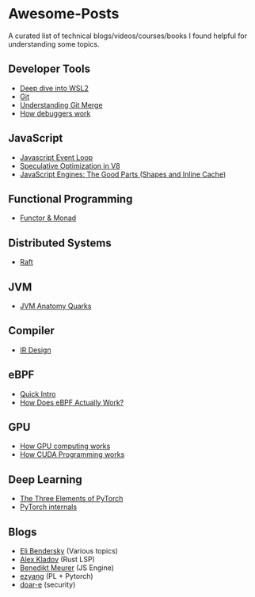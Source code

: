 # Awesome-Posts
A curated list of technical blogs/videos/courses/books I found helpful for understanding some topics.

## Developer Tools
- [Deep dive into WSL2](https://youtu.be/lwhMThePdIo?si=6lXS2tRYRsIvwr9b)
- [Git](https://youtu.be/xbLVvrb2-fY)
- [Understanding Git Merge](https://www.biteinteractive.com/understanding-git-merge/)
- [How debuggers work](https://eli.thegreenplace.net/2011/01/23/how-debuggers-work-part-1)

## JavaScript
- [Javascript Event Loop](https://www.youtube.com/watch?v=8aGhZQkoFbQ)
- [Speculative Optimization in V8](https://benediktmeurer.de/2017/12/13/an-introduction-to-speculative-optimization-in-v8/)
- [JavaScript Engines: The Good Parts (Shapes and Inline Cache)](https://www.youtube.com/watch?v=5nmpokoRaZI)

## Functional Programming
- [Functor & Monad](https://youtu.be/e6tWJD5q8uw?si=a5SZTOHwMakYRhax)

## Distributed Systems
- [Raft](https://eli.thegreenplace.net/2020/implementing-raft-part-0-introduction/)

## JVM
- [JVM Anatomy Quarks](https://shipilev.net/jvm/anatomy-quarks/)

## Compiler
- [IR Design](https://cr.openjdk.org/~jrose/draft/code-media.html)

## eBPF
- [Quick Intro](https://www.youtube.com/watch?v=KhPrMW5Rbbc)
- [How Does eBPF Actually Work?](https://www.youtube.com/watch?v=cy1t5fBBt7E)

## GPU
- [How GPU computing works](https://youtu.be/3l10o0DYJXg?si=vFmRovrMwZHqxalR)
- [How CUDA Programming works](https://youtu.be/n6M8R8-PlnE?si=5RdPJvM22BF_3O4p)

## Deep Learning
- [The Three Elements of PyTorch](https://www.youtube.com/watch?v=nf-r9gnum7o)
- [PyTorch internals](https://blog.ezyang.com/2019/05/pytorch-internals/)

## Blogs
- [Eli Bendersky](https://eli.thegreenplace.net/) (Various topics)
- [Alex Kladov](https://matklad.github.io/) (Rust LSP)
- [Benedikt Meurer](https://benediktmeurer.de/) (JS Engine)
- [ezyang](https://blog.ezyang.com/) (PL + Pytorch)
- [doar-e](https://doar-e.github.io/index.html) (security)